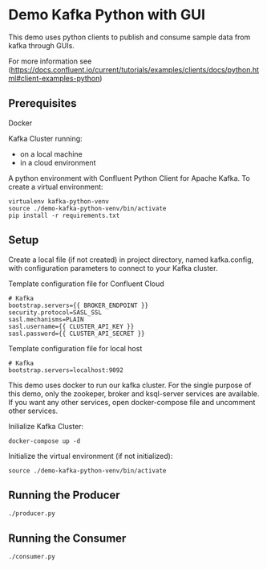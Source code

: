 # Demo Kafka Python with GUI

This demo uses python clients to publish and consume sample data from kafka through GUIs.

For more information see (https://docs.confluent.io/current/tutorials/examples/clients/docs/python.html#client-examples-python)

## Prerequisites

Docker 

Kafka Cluster running: 
* on a local machine 
* in a cloud environment

A python environment with Confluent Python Client for Apache Kafka.
To create a virtual environment: 
```
virtualenv kafka-python-venv
source ./demo-kafka-python-venv/bin/activate
pip install -r requirements.txt
```

## Setup

Create a local file (if not created) in project directory, named kafka.config, with configuration parameters to connect to your Kafka cluster.

Template configuration file for Confluent Cloud
```
# Kafka
bootstrap.servers={{ BROKER_ENDPOINT }}
security.protocol=SASL_SSL
sasl.mechanisms=PLAIN
sasl.username={{ CLUSTER_API_KEY }}
sasl.password={{ CLUSTER_API_SECRET }}
```

Template configuration file for local host
```
# Kafka
bootstrap.servers=localhost:9092
```

This demo uses docker to run our kafka cluster. For the single purpose of this demo, only the zookeper, broker and ksql-server services are available. If you want any other services, open docker-compose file and uncomment other services.

Inilialize Kafka Cluster: 
```
docker-compose up -d
```

Initialize the virtual environment (if not initialized):
```
source ./demo-kafka-python-venv/bin/activate
```

## Running the Producer
```
./producer.py
```

## Running the Consumer
```
./consumer.py
```